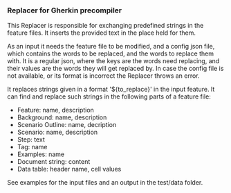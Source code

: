 ### Replacer for Gherkin precompiler

This Replacer is responsible for exchanging predefined strings in the
feature files. It inserts the provided text in the place held for them.

As an input it needs the feature file to be modified, and a config
json file, which contains the words to be replaced, and the words
to replace them with. It is a regular json, where the keys are the
words need replacing, and their values are the words they will get
replaced by.
In case the config file is not available, or its format is incorrect
the Replacer throws an error.

It replaces strings given in a format '${to_replace}' in the input
feature.
It can find and replace such strings in the following parts of a
feature file:

* Feature: name, description
* Background: name, description
* Scenario Outline: name, decription
* Scenario: name, description
* Step: text
* Tag: name
* Examples: name
* Document string: content
* Data table: header name, cell values

See examples for the input files and an output in the test/data folder.




